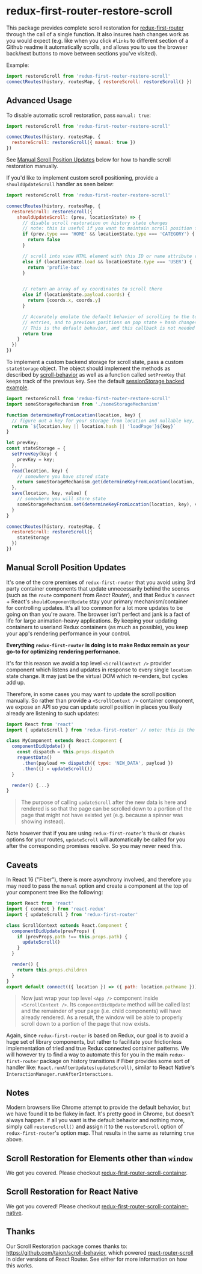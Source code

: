 # redux-first-router-restore-scroll

This package provides complete scroll restoration for [redux-first-router](https://github.com/faceyspacey/redux-first-router) through the call of a single function. It also insures hash changes work as you would expect (e.g. like when you click `#links` to different section of a Github readme it automatically scrolls, and allows you to use the browser back/next buttons to move between sections you've visited). 

Example:

```js
import restoreScroll from 'redux-first-router-restore-scroll'
connectRoutes(history, routesMap, { restoreScroll: restoreScroll() })
```


## Advanced Usage
To disable automatic scroll restoration, pass `manual: true`:

```js
import restoreScroll from 'redux-first-router-restore-scroll'

connectRoutes(history, routesMap, {
  restoreScroll: restoreScroll({ manual: true })
})
```

See [Manual Scroll Position Updates](#manual-scroll-position-updates) below for how to handle scroll restoration manually. 

If you'd like to implement custom scroll positioning, provide a `shouldUpdateScroll` handler as seen below:

```js
import restoreScroll from 'redux-first-router-restore-scroll'

connectRoutes(history, routesMap, {
  restoreScroll: restoreScroll({
    shouldUpdateScroll: (prev, locationState) => {
      // disable scroll restoration on history state changes
      // note: this is useful if you want to maintain scroll position from previous route
      if (prev.type === 'HOME' && locationState.type === 'CATEGORY') {
        return false
      }

      // scroll into view HTML element with this ID or name attribute value
      else if (locationState.load && locationState.type === 'USER') {
        return 'profile-box'
      }


      // return an array of xy coordinates to scroll there
      else if (locationState.payload.coords) {
        return [coords.x, coords.y]
      }

      // Accurately emulate the default behavior of scrolling to the top on new history
      // entries, and to previous positions on pop state + hash changes.
      // This is the default behavior, and this callback is not needed if this is all you want.
      return true
    }
  })
})
```

To implement a custom backend storage for scroll state, pass a custom `stateStorage` object. The object should implement the methods as described by [scroll-behavior](https://github.com/taion/scroll-behavior) as well as a function called `setPrevKey` that keeps track of the previous key. See the default [sessionStorage backed example](https://github.com/faceyspacey/redux-first-router-restore-scroll/blob/master/src/SessionStorage.js).

```js
import restoreScroll from 'redux-first-router-restore-scroll'
import someStorageMechanism from './someStorageMechanism'

function determineKeyFromLocation(location, key) {
  // figure out a key for your storage from location and nullable key, not a robust example
  return `${location.key || location.hash || 'loadPage'}${key}`
}

let prevKey;
const stateStorage = {
  setPrevKey(key) {
    prevKey = key;
  },
  read(location, key) {
    // somewhere you have stored state
    return someStorageMechanism.get(determineKeyFromLocation(location, key))
  },
  save(location, key, value) {
    // somewhere you will store state
    someStorageMechanism.set(determineKeyFromLocation(location, key), value)
  }
}

connectRoutes(history, routesMap, {
  restoreScroll: restoreScroll({
    stateStorage
  })
})
```

## Manual Scroll Position Updates
It's one of the core premises of `redux-first-router` that you avoid using 3rd party container components that update unnecessarily behind the scenes (such as the `route` component from *React Router*), and that Redux's `connect` + React's `shouldComponentUpdate` stay your primary mechanism/container for controlling updates. It's all too common for a lot more updates to be going on than you're aware. The browser isn't perfect and jank is a fact of life for large animation-heavy applications. By keeping your updating containers to userland Redux containers (as much as possible), you keep your app's rendering performance in your control. 

**Everything `redux-first-router` is doing is to make Redux remain as your go-to for optimizing rendering performance.**

It's for this reason we avoid a top level `<ScrollContext />` provider component which listens and updates in response to every single `location` state change. It may just be the virtual DOM which re-renders, but cycles add up.

Therefore, in some cases you may want to update the scroll position manually. So rather than provide a `<ScrollContext />` container component, we expose an API so you can update scroll position in places you likely already are listening to such updates:

```js
import React from 'react'
import { updateScroll } from 'redux-first-router' // note: this is the main package

class MyComponent extends React.Component {
  componentDidUpdate() {
    const dispatch = this.props.dispatch
    requestData()
      .then(payload => dispatch({ type: 'NEW_DATA', payload })
      .then(() = updateScroll())
  }

  render() {...}
}
```
> The purpose of calling `updateScroll` after the new data is here and rendered is so that the page can be scrolled down to a portion of the page that might not have existed yet (e.g. because a spinner was showing instead).

Note however that if you are using `redux-first-router`'s `thunk` or `chunks` options for your routes, `updateScroll` will automatically be called for you after the corresponding promises resolve. So you may never need this.


## Caveats
In React 16 ("Fiber"), there is more asynchrony involved, and therefore you may need to pass the `manual` option and create a component at the top of your component tree like the following:

```js
import React from 'react'
import { connect } from 'react-redux'
import { updateScroll } from 'redux-first-router' 

class ScrollContext extends React.Component {
  componentDidUpdate(prevProps) {
    if (prevProps.path !== this.props.path) {
      updateScroll()
    }
  }

  render() {
    return this.props.children
  }
}
export default connect(({ location }) => ({ path: location.pathname }))(ScrollContext)
```
> Now just wrap your top level `<App />` component inside `<ScrollContext />`. Its `componentDidUpdate` method will be called last and the remainder of your page (i.e. child components) will have already rendered. As a result, the window will be able to properly scroll down to a portion of the page that now exists.

Again, since `redux-first-router` is based on Redux, our goal is to avoid a huge set of library components, but rather to facilitate your frictionless implementation of tried and true Redux connected container patterns. We will however try to find a way to automate this for you in the main `redux-first-router` package on history transitions if Fiber provides some sort of handler like: `React.runAfterUpdates(updateScroll)`, similar to React Native's `InteractionManager.runAfterInteractions`.


## Notes
Modern browsers like Chrome attempt to provide the default behavior, but we have found
it to be flakey in fact. It's pretty good in Chrome, but doesn't always happen. If all you want is the default behavior and nothing more,
simply call `restoreScroll()` and assign it to the `restoreScroll` option of `redux-first-router`'s option map. That results in the same as
returning `true` above.


## Scroll Restoration for Elements other than `window`
We got you covered. Please checkout [redux-first-router-scroll-container](https://github.com/faceyspacey/redux-first-router-scroll-container).


## Scroll Restoration for React Native
We got you covered! Please checkout [redux-first-router-scroll-container-native](https://github.com/faceyspacey/redux-first-router-scroll-container-native).


## Thanks
Our Scroll Restoration package comes thanks to: https://github.com/taion/scroll-behavior, which powered [react-router-scroll](https://github.com/taion/react-router-scroll) in older versions of React Router. See either for more information on how this works.
